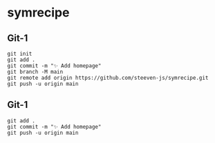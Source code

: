 # symrecipe

## Git-1
```
git init
git add . 
git commit -m "✨ Add homepage"
git branch -M main
git remote add origin https://github.com/steeven-js/symrecipe.git
git push -u origin main
```

## Git-1
```
git add .
git commit -m "✨ Add homepage"
git push -u origin main
```